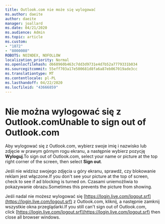 ```yaml
---
title: Outlook.com nie może się wylogować
ms.author: daeite
author: daeite
manager: joallard
ms.date: 04/21/2020
ms.audience: Admin
ms.topic: article
ms.custom:
- "1872"
- "8000008"
ROBOTS: NOINDEX, NOFOLLOW
localization_priority: Normal
ms.openlocfilehash: d668960b463c7dd3d9731e4d7b52a7779331b034
ms.sourcegitcommit: 55eff703a17e500681d8fa6a87eb067019ade3cc
ms.translationtype: MT
ms.contentlocale: pl-PL
ms.lasthandoff: 04/22/2020
ms.locfileid: "43666859"
---
```

# <a name="unable-to-sign-out-of-outlookcom"></a><span data-ttu-id="ce145-102">Nie można wylogować się z Outlook.com</span><span class="sxs-lookup"><span data-stu-id="ce145-102">Unable to sign out of Outlook.com</span></span>

<span data-ttu-id="ce145-103">Aby wylogować się z Outlook.com, wybierz swoje imię i nazwisko lub zdjęcie w prawym górnym rogu ekranu, a następnie wybierz pozycję **Wyloguj**.</span><span class="sxs-lookup"><span data-stu-id="ce145-103">To sign out of Outlook.com, select your name or picture at the top right corner of the screen, then select **Sign out**.</span></span>

<span data-ttu-id="ce145-104">Jeśli nie widzisz swojego zdjęcia u góry ekranu, sprawdź, czy blokowanie reklam jest włączone.</span><span class="sxs-lookup"><span data-stu-id="ce145-104">If you don't see your picture at the top of screen, check to see if ad blocking is turned on.</span></span> <span data-ttu-id="ce145-105">Czasami uniemożliwia to pokazywanie obrazu.</span><span class="sxs-lookup"><span data-stu-id="ce145-105">Sometimes this prevents the picture from showing.</span></span>

<span data-ttu-id="ce145-106">Jeśli nadal nie możesz wylogować się [https://login.live.com/logout.srf](https://login.live.com/logout.srf) z Outlook.com, kliknij, a następnie zamknij wszystkie okna przeglądarki.</span><span class="sxs-lookup"><span data-stu-id="ce145-106">If you still can't sign out of Outlook.com, click [https://login.live.com/logout.srf](https://login.live.com/logout.srf) then close all browser windows.</span></span>